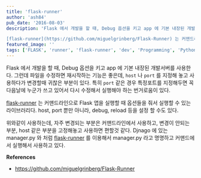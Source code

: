 ```yaml
---
title: 'flask-runner'
author: 'ash84'
pub_date: '2016-08-03'
description: 'Flask 에서 개발을 할 때, Debug 옵션을 키고 app 에 기본 내장된 개발서버를 사용한다. 그런데 파일을 수정하면 재시작하는 기능은 좋은데, `host` 나 `port` 를 지정해 놓고 사용하다가 변경할때 귀찮은 부분이 있다. 특히 `port` 같은 경우 특정포트를 지정해두면 꼭 다음날에 누군가 쓰고 있어서 다시 수정해서 실행해야 하는 번거로움이 있다. 

[flask-runner](https://github.com/miguelgrinberg/Flask-Runner) 는 커맨드라인으로 Flask 앱을 실행할 때 옵션들을 줘'
featured_image: ''
tags: ['FLASK', 'runner', 'flask-runner', 'dev', 'Programming', 'Python']
---
```


Flask 에서 개발을 할 때, Debug 옵션을 키고 app 에 기본 내장된 개발서버를 사용한다. 그런데 파일을 수정하면 재시작하는 기능은 좋은데, `host` 나 `port` 를 지정해 놓고 사용하다가 변경할때 귀찮은 부분이 있다. 특히 `port` 같은 경우 특정포트를 지정해두면 꼭 다음날에 누군가 쓰고 있어서 다시 수정해서 실행해야 하는 번거로움이 있다. 

[flask-runner](https://github.com/miguelgrinberg/Flask-Runner) 는 커맨드라인으로 Flask 앱을 실행할 때 옵션들을 줘서 실행할 수 있는 라이브러리다. host, port 뿐만 아니라, debug, reload 등을 설정 할 수도 있다. 

<script src="https://gist.github.com/AhnSeongHyun/e298af1d81b6bf08b17a97ddbdf5a358.js"></script>

위와같이 사용하는데, 자주 변경되는 부분은 커맨드라인에서 사용하고, 변경이 안되는 부분, host 같은 부분을 고정해놓고 사용하면 편할것 같다. Djnago 에 있는 manager.py 와 처럼 [flask-runner](https://github.com/miguelgrinberg/Flask-Runner) 를 이용해서 manager.py 라고 명명하고 커맨드에서 실행해서 사용하고 있다. 

**References**
- https://github.com/miguelgrinberg/Flask-Runner
